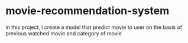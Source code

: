 # movie-recommendation-system
in this project, i create a model that predict movie to user on the basis of previous watched movie and category of movie
